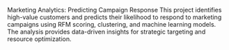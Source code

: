 Marketing Analytics: Predicting Campaign Response
This project identifies high-value customers and predicts their likelihood to respond to marketing campaigns using RFM scoring, clustering, and machine learning models. The analysis provides data-driven insights for strategic targeting and resource optimization.
